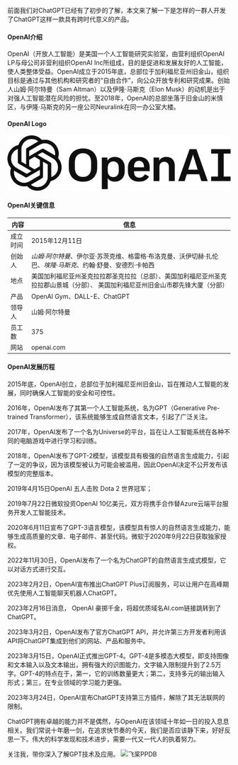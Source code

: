 前面我们对ChatGPT已经有了初步的了解，本文来了解一下是怎样的一群人开发了ChatGPT这样一款具有跨时代意义的产品。

#### OpenAI介绍
OpenAI（开放人工智能）是美国一个人工智能研究实验室，由营利组织OpenAI LP与母公司非营利组织OpenAI Inc所组成，目的是促进和发展友好的人工智能，使人类整体受益。OpenAI成立于2015年底，总部位于加利福尼亚州旧金山，组织目标是通过与其他机构和研究者的“自由合作”，向公众开放专利和研究成果。创始人山姆·阿尔特曼（Sam Altman）以及伊隆·马斯克（Elon Musk）的动机是出于对强人工智能潜在风险的担忧。至2018年，OpenAI的总部坐落于旧金山的米慎区，与伊隆·马斯克的另一座公司Neuralink在同一办公室大楼。

#### OpenAI Logo

![OpenAI Logo](img/640px-OpenAI_Logo.svg.png)

#### OpenAI关键信息
内容 | 信息
------------ | -------------
成立时间 | 2015年12月11日
创始人 | *山姆·阿尔特曼*、伊尔亚·苏茨克维、格雷格·布洛克曼、沃伊切赫·扎伦巴、*埃隆·马斯克*、约翰·舒曼、安德烈·卡帕西
地点 | 美国加利福尼亚州圣克拉拉郡圣克拉拉（总部）、美国加利福尼亚州圣克拉拉郡山景城（分部）、 美国加利福尼亚州旧金山市郡先锋大厦（分部）
产品 | OpenAI Gym、DALL-E、ChatGPT
领导人 | 山姆·阿尔特曼
员工数 | 375
网站 | openai.com

#### OpenAI发展历程

2015年底，OpenAI创立，总部位于加利福尼亚州旧金山，旨在推动人工智能的发展，同时确保人工智能的安全和可控性。

2016年，OpenAI发布了其第一个人工智能系统，名为GPT（Generative Pre-trained Transformer），该系统能够生成自然语言文本，引起了广泛关注。

2017年，OpenAI发布了一个名为Universe的平台，旨在让人工智能系统在各种不同的电脑游戏中进行学习和训练。

2018年，OpenAI发布了GPT-2模型，该模型具有极强的自然语言生成能力，引起了一定的争议，因为该模型被认为可能会被滥用，因此OpenAI决定不公开发布该模型的完整版本。

2019年4月15日OpenAI 五人击败 Dota 2 世界冠军；

2019年7月22日微软投资OpenAI 10亿美元，双方将携手合作替Azure云端平台服务开发人工智能技术。

2020年6月11日宣布了GPT-3语言模型，该模型具有惊人的自然语言生成能力，能够生成高质量的文章、电子邮件、甚至代码。微软于2020年9月22日获取独家授权。

2022年11月30日，OpenAI发布了一个名为ChatGPT的自然语言生成式模型，它以对话方式进行交互。

2023年2月2日，OpenAI宣布推出ChatGPT Plus订阅服务，可以让用户在高峰期优先使用人工智能聊天机器人ChatGPT。

2023年2月16日消息， OpenAI 豪掷千金，将超优质域名AI.com链接跳转到了 ChatGPT。

2023年3月2日，OpenAI发布了官方ChatGPT API，并允许第三方开发者利用该API将ChatGPT集成到他们的网站、产品和服务中。

2023年3月15日，OpenAI正式推出GPT-4。GPT-4是多模态大模型，即支持图像和文本输入以及文本输出，拥有强大的识图能力，文字输入限制提升到了2.5万字。GPT-4的特点在于，第一，它的训练数量更大；第二，支持多元的输出输入形式；第三，在专业领域的学习能力更强。

2023年3月24日，OpenAI宣布ChatGPT支持第三方插件，解除了其无法联网的限制。


ChatGPT拥有卓越的能力并不是偶然，与OpenAI在该领域十年如一日的投入息息相关。我们常说十年磨一剑，在追求快节奏的今天，我们是否应该静下来，好好反思一下。伟大的科学发现和技术进步，需要一代又一代人的执着努力。

关注我，带你深入了解GPT技术及应用。
![飞桨PPDB](https://ai-studio-static-online.cdn.bcebos.com/e939f12ab7034a069fb4581dec21bb233473ed75fdd543d683982921ddb69167)